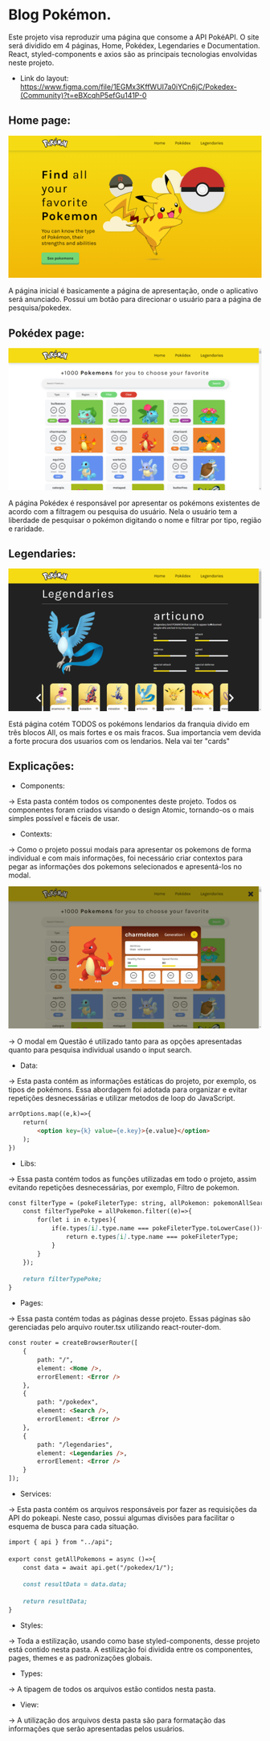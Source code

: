 # Blog Pokémon.

Este projeto visa reproduzir uma página que consome a API PokéAPI.
O site será dividido em 4 páginas, Home, Pokédex, Legendaries e Documentation.
React, styled-components e axios são as principais tecnologias envolvidas neste projeto.

* Link do layout: https://www.figma.com/file/1EGMx3KffWUI7a0iYCn6jC/Pokedex-(Community)?t=eBXcqhP5efGu141P-0

## Home page:

![img](./README/Home.png)

A página inicial é basicamente a página de apresentação, onde o aplicativo será anunciado.
Possui um botão para direcionar o usuário para a página de pesquisa/pokedex.

## Pokédex page:

![img](./README/Pokedex.png)

A página Pokédex é responsável por apresentar os pokémons existentes de acordo com a filtragem ou pesquisa do usuário.
Nela o usuário tem a liberdade de pesquisar o pokémon digitando o nome e filtrar por tipo, região e raridade.

## Legendaries: 

![img](./README/Legendaries.png)

Está página cotém TODOS os pokémons lendarios da franquia divido em três blocos All, os mais fortes e os mais fracos.
Sua importancia vem devida a forte procura dos usuarios com os lendarios. Nela vai ter "cards"

## Explicações: 

* Components:

-> Esta pasta contém todos os componentes deste projeto. Todos os componentes foram criados visando o design Atomic, tornando-os o mais simples possível e fáceis de usar.

* Contexts:

-> Como o projeto possui modais para apresentar os pokemons de forma individual e com mais informações, foi necessário criar contextos para pegar as informações dos pokemons selecionados e apresentá-los no modal.

![img](./README/Modal.png)

-> O modal em Questão é utilizado tanto para as opções apresentadas quanto para pesquisa individual usando o input search.

* Data:

-> Esta pasta contém as informações estáticas do projeto, por exemplo, os tipos de pokémons. Essa abordagem foi adotada para organizar e evitar repetições desnecessárias e utilizar metodos de loop do JavaScript.

```markdown
arrOptions.map((e,k)=>{
    return(
        <option key={k} value={e.key}>{e.value}</option>
    );
})
```

* Libs:

-> Essa pasta contém todos as funções utilizadas em todo o projeto, assim evitando repetições desnecessárias, por exemplo, Filtro de pokemon.

```markdown
const filterType = (pokeFileterType: string, allPokemon: pokemonAllSearch[])=>{
    const filterTypePoke = allPokemon.filter((e)=>{
        for(let i in e.types){
            if(e.types[i].type.name === pokeFileterType.toLowerCase()){
                return e.types[i].type.name === pokeFileterType;
            }
        }
    });

    return filterTypePoke;
}
```

* Pages:

-> Essa pasta contém todas as páginas desse projeto. Essas páginas são gerenciadas pelo arquivo router.tsx utilizando react-router-dom. 

```markdown
const router = createBrowserRouter([
    {
        path: "/",
        element: <Home />,
        errorElement: <Error />
    },
    {
        path: "/pokedex",
        element: <Search />,
        errorElement: <Error />
    },
    {
        path: "/legendaries",
        element: <Legendaries />,
        errorElement: <Error />
    }
]);
```

* Services:

-> Esta pasta contém os arquivos responsáveis ​​por fazer as requisições da API do pokeapi. Neste caso, possui algumas divisões para facilitar o esquema de busca para cada situação.

```markdown
import { api } from "../api";

export const getAllPokemons = async ()=>{
    const data = await api.get("/pokedex/1/");

    const resultData = data.data;

    return resultData;
}
```

* Styles:

-> Toda a estilização, usando como base styled-components, desse projeto está contido nesta pasta. A estilização foi dividida entre os componentes, pages, themes e as padronizações globais.

* Types:

-> A tipagem de todos os arquivos estão contidos nesta pasta. 

* View:

-> A utilização dos arquivos desta pasta são para formatação das informações que serão apresentadas pelos usuários.